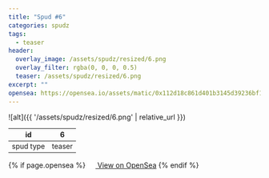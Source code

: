 ```yaml
---
title: "Spud #6"
categories: spudz
tags:
  - teaser
header:
  overlay_image: /assets/spudz/resized/6.png
  overlay_filter: rgba(0, 0, 0, 0.5)
  teaser: /assets/spudz/resized/6.png
excerpt: ""
opensea: https://opensea.io/assets/matic/0x112d18c861d401b3145d39236bf149f01e18beed/6
---
```

![alt]({{ '/assets/spudz/resized/6.png' | relative_url }})

| id | 6 |
|-|-|
| spud type | teaser |

{% if page.opensea %}
<a href="{{page.opensea}}" class="btn btn--info" onclick="window.open(this.href, '_blank'); return false;"><img src="/assets/images/opensea.svg" width="16px"><span>  View on OpenSea</span></a>
{% endif %}
